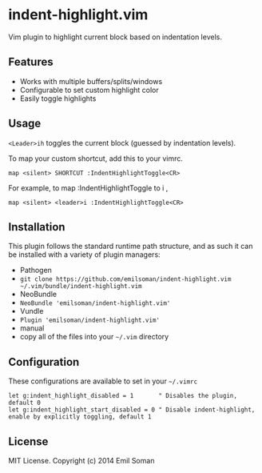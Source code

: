 indent-highlight.vim
====================

Vim plugin to highlight current block based on indentation levels.

## Features
  * Works with multiple buffers/splits/windows
  * Configurable to set custom highlight color
  * Easily toggle highlights

## Usage

`<Leader>ih` toggles the current block (guessed by indentation levels).

To map your custom shortcut, add this to your vimrc.

    map <silent> SHORTCUT :IndentHighlightToggle<CR>

For example, to map :IndentHighlightToggle to <leader>i ,

    map <silent> <leader>i :IndentHighlightToggle<CR>

## Installation

This plugin follows the standard runtime path structure, and as such it can be installed with a variety of plugin managers:

*  Pathogen
  *  `git clone https://github.com/emilsoman/indent-highlight.vim ~/.vim/bundle/indent-highlight.vim`
*  NeoBundle
  *  `NeoBundle 'emilsoman/indent-highlight.vim'`
*  Vundle
  *  `Plugin 'emilsoman/indent-highlight.vim'`
*  manual
  *  copy all of the files into your `~/.vim` directory

## Configuration

These configurations are available to set in your `~/.vimrc`

    let g:indent_highlight_disabled = 1       " Disables the plugin, default 0
    let g:indent_highlight_start_disabled = 0 " Disable indent-highlight, enable by explicitly toggling, default 1

## License

MIT License. Copyright (c) 2014 Emil Soman
